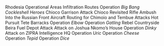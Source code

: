 Rhodesia
Operational Areas
Infiltration Routes
Operation _Big Bang_
_Cockleshell Heroes_
Chioco Garrison Attack
Chioco Revisited
Rifle Ambush
Into the Russian Front
Aircraft Routing for Chimoio and Tembue Attacks
Hot Pursuit
Tete Barracks
Operation _Elbow_
Operation _Gatling_
Rebel Countryside
Beira Fuel Depot Attack
Attack on Joshua Nkomo’s House
Operation _Dinky_
Attack on ZIPRA Intelligence HQ
Operation _Uric_
Operation _Cheese_
Operation _Tepid_
Operation _Dice_

